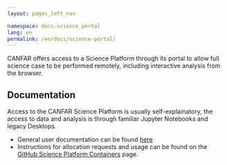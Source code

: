 ```yaml
---
layout: pages_left_nav

namespace: docs.science_portal
lang: en
permalink: /en/docs/science-portal/
---
```



CANFAR offers access to a Science Platform through its portal to allow full science case to be performed remotely, including interactive analysis from the browser.

## Documentation
Access to the CANFAR Science Platform is usually self-explainatory, the access to data and analysis is through familiar Jupyter Notebooks and legacy Desktops.

- General user documentation can be found [here](https://canfar-scienceportal.readthedocs.io/)
- Instructions for allocation requests and usage can be found on the
[GitHub Science Platform Containers](https://github.com/opencadc/science-containers/blob/main/doc/README.md) page.

